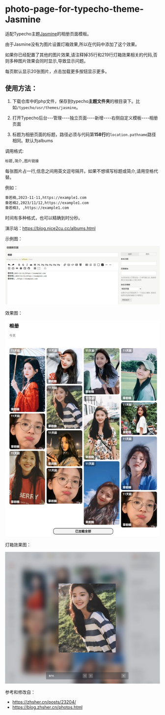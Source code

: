 # photo-page-for-typecho-theme-Jasmine
适配Typecho主题[Jasmine](https://github.com/liaocp666/Jasmine)的相册页面模板。

由于Jasmine没有为图片设置灯箱效果,所以在代码中添加了这个效果。

如果你已经配置了其他的图片效果,请注释掉35行和219行灯箱效果相关的代码,否则多种图片效果会同时显示,导致显示问题。

每页默认显示20张图片，点击加载更多按钮显示更多。

## 使用方法：

1. 下载仓库中的php文件，保存到typecho**主题文件夹**的根目录下。比如`/typecho/usr/themes/jasmine`。

2. 打开Typecho后台---管理----独立页面----新增----右侧自定义模板----相册页面

3. 标题为相册页面的标题，路径必须与代码第**158行**的`location.pathname`路径相同。默认为albums

调用格式:

```markdown
标题,简介,图片链接
```

每张图片占一行,信息之间用英文逗号隔开。如果不想填写标题或简介,请用空格代替。

例如：

```markdown
章若楠,2023-11-11,https://example1.com
章若楠2,2023/11/12,https://example1.com
章若楠3, ,https://example1.com
```

时间有多种格式，也可以精确到时分秒。

演示站：<https://blog.nice2cu.cc/albums.html>

示例图：

![](https://raw.githubusercontent.com/WShuai123/photo-page-for-typecho-theme-Jasmine/main/pic/3.jpg)

效果图：

![](https://raw.githubusercontent.com/WShuai123/photo-page-for-typecho-theme-Jasmine/main/pic/14.jpg)

灯箱效果图：

![](https://raw.githubusercontent.com/WShuai123/photo-page-for-typecho-theme-Jasmine/main/pic/15.jpg)

参考和修改自：

+ <https://zhsher.cn/posts/23204/>
+ <https://blog.zhsher.cn/photos.html>

